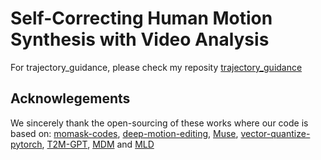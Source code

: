 # Self-Correcting Human Motion Synthesis with Video Analysis

For trajectory_guidance, please check my reposity
[trajectory_guidance](https://github.com/HuangZiheng-o-O/trajectory_guidance_pipeline_and_llm_enhanced_human_motion_generation)

## Acknowlegements

We sincerely thank the open-sourcing of these works where our code is based on: 
[momask-codes](https://github.com/EricGuo5513/momask-codes/), [deep-motion-editing](https://github.com/DeepMotionEditing/deep-motion-editing), [Muse](https://github.com/lucidrains/muse-maskgit-pytorch), [vector-quantize-pytorch](https://github.com/lucidrains/vector-quantize-pytorch), [T2M-GPT](https://github.com/Mael-zys/T2M-GPT), [MDM](https://github.com/GuyTevet/motion-diffusion-model/tree/main) and [MLD](https://github.com/ChenFengYe/motion-latent-diffusion/tree/main)

